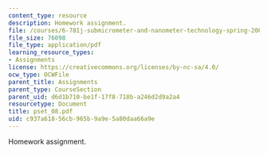 ```yaml
---
content_type: resource
description: Homework assignment.
file: /courses/6-781j-submicrometer-and-nanometer-technology-spring-2006/c937a61856cb965b9a9e5a80daa66a9e_pset_08.pdf
file_size: 76098
file_type: application/pdf
learning_resource_types:
- Assignments
license: https://creativecommons.org/licenses/by-nc-sa/4.0/
ocw_type: OCWFile
parent_title: Assignments
parent_type: CourseSection
parent_uid: d6d1b710-be1f-17f8-718b-a246d2d9a2a4
resourcetype: Document
title: pset_08.pdf
uid: c937a618-56cb-965b-9a9e-5a80daa66a9e
---
```

Homework assignment.